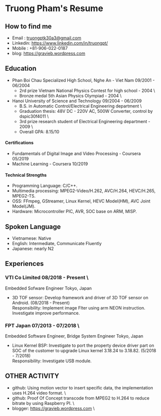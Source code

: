 # Truong Pham's Resume
## How to find me
- Email : truongptk30a3@gmail.com  
- Linkedin: https://www.linkedin.com/in/truongpt/
- Mobile : +81-906-022-0187  
- blog: https://gravieb.wordpress.com  

## Education
- Phan Boi Chau Specialized High School, Nghe An - Viet Nam 09/2001 - 06/2004
  - 2rd prize Vietnam National Physics Contest for high school - 2004 \
  - Bronze medal 5th Asian Physics Olympiad - 2004 \
- Hanoi University of Science and Technology 09/2004 - 06/2009
  - B.S. in Automatic Control/Electrical Engineering department \
  - Graduation thesis: 48V DC - 220V AC, 500W Converter, control by dspic30f4011 \
  - 3rd prize research student of Electrical Engineering department - 2009 \
  - Overall GPA: 8.15/10  

#### Certifications
- Fundamentals of Digital Image and Video Processing - Coursera 05/2019
- Machine Learning - Coursera 10/2019  

#### Technical Strengths
- Programming Language: C/C++.
- Multimedia processing: MPEG2-Video/H.262, AVC/H.264, HEVC/H.265, MPEG2-TS.
- OSS: FFmpeg, GStreamer, Linux Kernel, HEVC Model(HM), AVC Joint Model(JM).
- Hardware: Microcontroller PIC, AVR, SOC base on ARM, MISP.

## Spoken Language
- Vietnamese: Native
- English: Intermediate, Communicate Fluently
- Japanese: nearly N2

## Experiences
### VTI Co Limited 08/2018 - Present \
Embedded Sofware Engineer Tokyo, Japan
- 3D TOF sensor: Develop framework and driver of 3D TOF sensor on Android. (08/2018 - Present) \
Responsibility: Implement image Flter using arm NEON instruction. Investigate improve performance.

### FPT Japan 07/2013 - 07/2018 \
Embedded Software Engineer, Bridge System Engineer Tokyo, Japan

- Linux Kernel BSP: Investigate to port the property device driver part on SOC of the customer to upgrade Linux kernel 3.18.24 to 3.18.82. (5/2018 - 7/2018) \
Responsibility: Investigate USB module.

## OTHER ACTIVITY
- github: Using motion vector to insert specific data, the implementation uses H.264 video format. \
- github: Proof Of Concept transcode from MPEG2 to H.264 to reduce bitrate by using Raspberry PI. \
- blogger: https://gravieb.wordpress.com \
